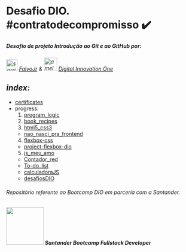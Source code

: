 # Desafio DIO. #contratodecompromisso :heavy_check_mark:

##### *Desafio de projeto Introdução ao Git e ao GitHub por:*

*<img src="https://avatars.githubusercontent.com/u/730492" alt="sorriso bonito" width="30"> [FalvoJr](https://github.com/falvojr)   &   <img src="https://avatars.githubusercontent.com/u/26231823" alt="a melhor plataforma de ensino dio.me" width="35"> [Digital Innovation One](https://github.com/digitalinnovationone)*

## *index:*

- [certificates](.\certificates)
- progress:
  1. [program_logic](.\progress\1-program_logic)
  2. [book_recipes](https://github.com/wesleyvlk/book_recipes)
  3. [html5_css3](.\progress\3-html5_css3)
    - [nao_nasci_pra_frontend](.\progress\3-html5_css3\nao_nasci_pra_frontend)
  4. [flexbox-css](.\progress\4-flexbox-css)
    - [project-flexbox-dio](https://github.com/wesleyvlk/project-flexbox-dio)
  5. [js_meu_amo](.\progress\5-js_meu_amo)
    - [Contador_red](.\progress\5-js_meu_amo\intro_js\Contador_red)
    - [To-do_list](.\5-js_meu_amo\intro_js\To-do_list)
    - [calculadoraJS](.\progress\5-js_meu_amo\calculadoraJS)
    - [desafiosDIO](.\progress\5-js_meu_amo\desafiosDIO)
    
###### *Repositório referente ao Bootcamp DIO em parceria com a Santander.*
###### **<img src="https://hermes.digitalinnovation.one/tracks/800fd098-3eef-45e9-9544-544ae396076c.png" width=100>  Santander Bootcamp Fullstack Developer**
